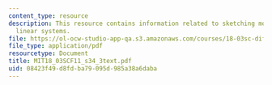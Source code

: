```yaml
---
content_type: resource
description: This resource contains information related to sketching more general
  linear systems.
file: https://ol-ocw-studio-app-qa.s3.amazonaws.com/courses/18-03sc-differential-equations-fall-2011/08423f49d8fdba79095d985a38a6daba_MIT18_03SCF11_s34_3text.pdf
file_type: application/pdf
resourcetype: Document
title: MIT18_03SCF11_s34_3text.pdf
uid: 08423f49-d8fd-ba79-095d-985a38a6daba
---
```

